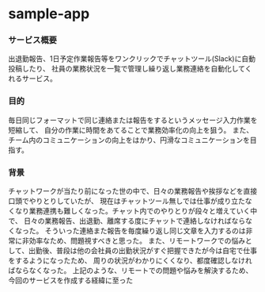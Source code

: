 # sample-app

### サービス概要
出退勤報告、1日予定作業報告等をワンクリックでチャットツール(Slack)に自動投稿したり、 
社員の業務状況を一覧で管理し繰り返し業務連絡を自動化してくれるサービス。

### 目的
毎日同じフォーマットで同じ連絡または報告をするというメッセージ入力作業を短縮して、 自分の作業に時間をあてることで業務効率化の向上を狙う。 また、チーム内のコミュニケーションの向上をはかり、円滑なコミュニケーションを目指す。

### 背景
チャットワークが当たり前になった世の中で、日々の業務報告や挨拶などを直接口頭でやりとりしていたが、 現在はチャットツール無しでは仕事が成り立たなくなり業務連携も難しくなった。チャット内でのやりとりが段々と増えていく中で、 日々の業務報告、出退勤、離席する度にチャットで連絡しなければならなくなった。 そういった連絡また報告を毎度繰り返し同じ文章を入力するのは非常に非効率なため、問題視すべきと思った。 また、リモートワークでの悩みとして、出勤後、普段は他の会社員の出勤状況がすぐ把握できたが今は自宅で仕事をするようになったため、 周りの状況がわかりにくくなり、都度確認しなければならなくなった。 上記のような、リモートでの問題や悩みを解決するため、今回のサービスを作成する経緯に至った
